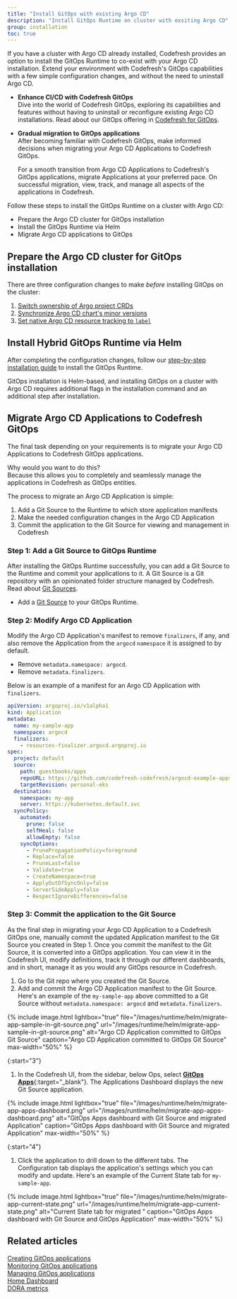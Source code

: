 ```yaml
---
title: "Install GitOps with existing Argo CD"
description: "Install GitOps Runtime on cluster with exsiting Argo CD"
group: installation
toc: true
---
```


If you have a cluster with Argo CD already installed, Codefresh provides an option to install the GitOps Runtime to co-exist with your Argo CD installation.  Extend your environment with Codefresh's GitOps capabilities with a few simple configuration changes, and without the need to uninstall Argo CD. 

* **Enhance CI/CD with Codefresh GitOps**  
  Dive into the world of Codefresh GitOps, exploring its capabilities and features without having to uninstall or reconfigure existing Argo CD installations. Read about our GitOps offering in [Codefresh for GitOps]({{site.baseurl}}/docs/getting-started/gitops-codefresh/).


* **Gradual migration to GitOps applications**  
  After becoming familiar with Codefresh GitOps, make informed decisions when migrating your Argo CD Applications to Codefresh GitOps.  

  For a smooth transition from Argo CD Applications to Codefresh's GitOps applications, migrate Applications at your preferred pace. On successful migration, view, track, and manage all aspects of the applications in Codefresh.

 
Follow these steps to install the GitOps Runtime on a cluster with Argo CD:
* Prepare the Argo CD cluster for GitOps installation
* Install the GitOps Runtime via Helm
* Migrate Argo CD applications to GitOps


## Prepare the Argo CD cluster for GitOps installation

There are three configuration changes to make _before_ installing GitOps on the cluster:
1. [Switch ownership of Argo project CRDs]({{site.baseurl}}/docs/installation/gitops/hybrid-gitops-helm-installation/#gitops-onlygitops-with-argo-cd-argo-project-crds)
2. [Synchronize Argo CD chart's minor versions]({{site.baseurl}}/docs/installation/gitops/hybrid-gitops-helm-installation/#gitops-with-argo-cd-synchronize-argo-cd-charts-minor-versions)
3. [Set native Argo CD resource tracking to `label`]({{site.baseurl}}/docs/installation/gitops/hybrid-gitops-helm-installation/#gitops-with-argo-cd-set-native-argo-cd-resource-tracking-to-label) 

<!--- ### Switch ownership of Argo project CRDs
If you have Argo project CRDs on your cluster, Codefresh recommends either adopting the CRDs to switch ownership to the GitOps Runtime, or handling the CRDs outside the chart.  
Allowing the GitOps Runtime to manage the CRDs also ensures that the CRDs are automatically upgraded whenever the Runtime is upgraded. 

You have two options to adopt Argo project CRDs:

#### (Recommended) Adopt the Argo project CRDs
You can either adopt all CRDs which is the recommended option, or only Argo Rollout CRDs.

**Option 1: Adopt _all_ CRDs (Recommended)**
Adopting _all CRDs_ switches ownership for them to the Hybrid GitOps Runtime, allowing them to be managed by the GitOps Runtime chart. 
 
* Run this script _before_ installation:
```
curl https://raw.githubusercontent.com/codefresh-io/gitops-runtime-helm/main/scripts/adopt-crds.sh | bash -s <runtime-helm-release name> <runtime-namespace>
```

**Option 2: Adopt only Argo Rollout CRDs**
You can also adopt only those CRDs that apply to Argo Rollouts. Adopting Argo Rollouts CRDs also switches ownership of the Rollout CRDs to the GitOps Runtime, and ensures that there is only one active Argo Rollouts controller active on the cluster with the GitOps Runtime. 

* Run this script _before_ installation:
```
#!/bin/sh
RELEASE=<runtime-helm-release-name>
NAMESPACE=<runtime-namespace>
kubectl label --overwrite crds $(kubectl get crd | grep argoproj.io | awk '{print $1}' | xargs) app.kubernetes.io/managed-by=Helm
kubectl annotate --overwrite crds $(kubectl get crd | grep argoproj.io | awk '{print $1}' | xargs) meta.helm.sh/release-name=$RELEASE
kubectl annotate --overwrite crds $(kubectl get crd | grep argoproj.io | awk '{print $1}' | xargs) meta.helm.sh/release-namespace=$NAMESPACE
``` 

#### Handle Argo project CRDs outside of the chart 
Disable CRD installation under the relevant section for each of the Argo projects in the Helm chart:<br>
  `--set <argo-project>.crds.install=false`<br>
  where:<br>
  `<argo-project>` is the Argo project component: `argo-cd`, `argo-workflows`, `argo-rollouts` and `argo-events`.
 
See [Argo's readme on Helm charts](https://github.com/argoproj/argo-helm/blob/main/README.md){:target="\_blank"}.  



### Synchronize Argo CD chart's minor versions 
To avoid potentially incompatible changes or mismatches, ensure that you use the same upstream chart version of Argo CD as that used by Codefresh.   

1. Go to `https://github.com/codefresh-io/argo-helm/`.
1. Navigate to `<upstream-chart-version>-<codefresh-version id>/charts/argo-cd/Chart.yaml`. For example, `https://github.com/codefresh-io/argo-helm/blob/argo-cd-5.38.1-1-cap-CR-18361/charts/argo-cd/Chart.yaml`.
1. Find the Argo CD chart version that Codefresh uses in `dependencies.version`, as in this example: 

{% include
   image.html
   lightbox="true"
   file="/images/helm-side-by-side-argocd-version.png"
 url="/images/helm-side-by-side-argocd-version.png"
  alt="Getting the Codefresh upstream chart version of Argo CD"
  caption="Getting the Codefresh upstream chart version of Argo CD"
  max-width="60%"
%}



### Set native Argo CD resource tracking to `label` 
When you install GitOps on a cluster with an existing Argo CD installation, ensure that native Argo CD and GitOps Runtime's Argo CD use different methods to track resources. The same tracking method in both Argo CD instances can result in conflicts with the same application names or when tracking the same resource. 

Verify that your native Argo CD instance uses `label` to track resources:
* In the Argo CD namespace, make sure `argocd-cm.application.resourceTrackingMethod` is either not defined, in which case it defaults to `label`, or if defined, is set to `label`. 

-->

## Install Hybrid GitOps Runtime via Helm

After completing the configuration changes, follow our [step-by-step installation guide]({{site.baseurl}}/docs/installation/gitops/hybrid-gitops-helm-installation/#install-first-gitops-runtime-in-account) to install the GitOps Runtime.  

GitOps installation is Helm-based, and installing GitOps on a cluster with Argo CD requires additional flags in the installation command and an additional step after installation.


## Migrate Argo CD Applications to Codefresh GitOps
The final task depending on your requirements is to migrate your Argo CD Applications to Codefresh GitOps applications.  

Why would you want to do this?  
Because this allows you to completely and seamlessly manage the applications in Codefresh as GitOps entities.


The process to migrate an Argo CD Application is simple:
1. Add a Git Source to the Runtime to which store application manifests
1. Make the needed configuration changes in the Argo CD Application
1. Commit the application to the Git Source for viewing and management in Codefresh


### Step 1: Add a Git Source to GitOps Runtime

After installing the GitOps Runtime successfully, you can add a Git Source to the Runtime and commit your applications to it.
A Git Source is a Git repository with an opinionated folder structure managed by Codefresh.
Read about [Git Sources]({{site.baseurl}}/docs/installation/gitops/git-sources/).



* Add a [Git Source]({{site.baseurl}}/docs/installation/gitops/git-sources/#create-a-git-source) to your GitOps Runtime.

### Step 2: Modify Argo CD Application

Modify the Argo CD Application's manifest to remove `finalizers`, if any, and also remove the Application from the `argocd` `namespace` it is assigned to by default.

* Remove `metadata.namespace: argocd`.
* Remove `metadata.finalizers`.

Below is an example of a manifest for an Argo CD Application with `finalizers`.

```yaml
apiVersion: argoproj.io/v1alpha1
kind: Application
metadata:
  name: my-sample-app
  namespace: argocd
  finalizers:
    - resources-finalizer.argocd.argoproj.io
spec:
  project: default
  source:
    path: guestbooks/apps
    repoURL: https://github.com/codefresh-codefresh/argocd-example-apps
    targetRevision: personal-eks
  destination:
    namespace: my-app
    server: https://kubernetes.default.svc
  syncPolicy:
    automated:
      prune: false
      selfHeal: false
      allowEmpty: false
    syncOptions:
      - PrunePropagationPolicy=foreground
      - Replace=false
      - PruneLast=false
      - Validate=true
      - CreateNamespace=true
      - ApplyOutOfSyncOnly=false
      - ServerSideApply=false
      - RespectIgnoreDifferences=false
```




### Step 3: Commit the application to the Git Source
As the final step in migrating your Argo CD Application to a Codefresh GitOps one, manually commit the updated Application manifest to the Git Source you created in Step 1.
Once you commit the manifest to the Git Source, it is converted into a GitOps application. You can view it in the Codefresh UI, modify definitions, track it through our different dashboards, and in short, manage it as you  would any GitOps resource in Codefresh. 

1. Go to the Git repo where you created the Git Source.
1. Add and commit the Argo CD Application manifest to the Git Source.
   Here's an example of the `my-sample-app` above committed to a Git Source without `metadata.namespace: argocd` and `metadata.finalizers`.

  {% include 
      image.html 
      lightbox="true" 
      file="/images/runtime/helm/migrate-app-sample-in-git-source.png" 
      url="/images/runtime/helm/migrate-app-sample-in-git-source.png" 
      alt="Argo CD Application committed to GitOps Git Source" 
      caption="Argo CD Application committed to GitOps Git Source"
      max-width="50%" 
   %}

{:start="3"}
1. In the Codefresh UI, from the sidebar, below Ops, select [**GitOps Apps**](https://g.codefresh.io/2.0/applications-dashboard/list){:target="\_blank"}.
  The Applications Dashboard displays the new Git Source application.
  
  {% include 
      image.html 
      lightbox="true" 
      file="/images/runtime/helm/migrate-app-apps-dashboard.png" 
      url="/images/runtime/helm/migrate-app-apps-dashboard.png" 
      alt="GitOps Apps dashboard with Git Source and migrated Application" 
      caption="GitOps Apps dashboard with Git Source and migrated Application"
      max-width="50%" 
   %}

{:start="4"}
1. Click the application to drill down to the different tabs. The Configuration tab displays the application's settings which you can modify and update.
  Here's an example of the Current State tab for `my-sample-app`.

  {% include 
      image.html 
      lightbox="true" 
      file="/images/runtime/helm/migrate-app-current-state.png" 
      url="/images/runtime/helm/migrate-app-current-state.png" 
      alt="Current State tab for migrated " 
      caption="GitOps Apps dashboard with Git Source and GitOps Application"
      max-width="50%" 
   %}



## Related articles
[Creating GitOps applications]({{site.baseurl}}/docs/deployments/gitops/create-application)  
[Monitoring GitOps applications]({{site.baseurl}}/docs/deployments/gitops/applications-dashboard)  
[Managing GitOps applications]({{site.baseurl}}/docs/deployments/gitops/manage-application)  
[Home Dashboard]({{site.baseurl}}/docs/dashboards/home-dashboard)  
[DORA metrics]({{site.baseurl}}/docs/dashboards/dora-metrics/)  
